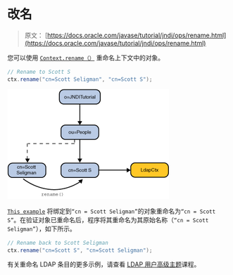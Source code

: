 # 改名

> 原文： [https://docs.oracle.com/javase/tutorial/jndi/ops/rename.html](https://docs.oracle.com/javase/tutorial/jndi/ops/rename.html)

您可以使用 [`Context.rename（）`](https://docs.oracle.com/javase/8/docs/api/javax/naming/Context.html#rename-javax.naming.Name-javax.naming.Name-) 重命名上下文中的对象。

```java
// Rename to Scott S
ctx.rename("cn=Scott Seligman", "cn=Scott S");

```

![Renaming an object](img/21a0b8a98c930f5b0ef50d1dd971319b.jpg)

[`This example`](examples/Rename.java) 将绑定到`“cn = Scott Seligman”`的对象重命名为`“cn = Scott S”`。在验证对象已重命名后，程序将其重命名为其原始名称（`“cn = Scott Seligman”`），如下所示。

```java
// Rename back to Scott Seligman
ctx.rename("cn=Scott S", "cn=Scott Seligman");

```

有关重命名 LDAP 条目的更多示例，请查看 [LDAP 用户高级主题](../ldap/rename.html)课程。